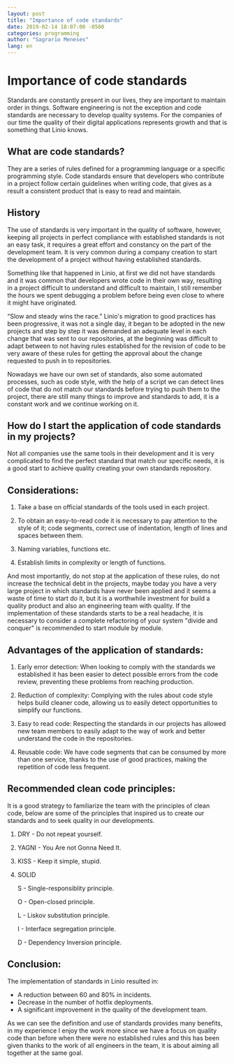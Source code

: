 ```yaml
---
layout: post
title: "Importance of code standards"
date: 2019-02-14 18:07:00 -0500
categories: programming
author: "Sagrario Meneses"
lang: en
---
```

Importance of code standards
============================

Standards are constantly present in our lives, they are important to maintain order in things. Software engineering is not the exception and code standards are necessary to develop quality systems.
For the companies of our time the quality of their digital applications represents growth and that is something that Linio knows.

What are code standards?
----------------------------------

They are a series of rules defined for a programming language or a specific programming style. Code standards ensure that developers who contribute in a project follow certain guidelines when writing code, that gives as a result a consistent product that is easy to read and maintain.

History
-------

The use of standards is very important in the quality of software, however, keeping all projects in perfect compliance with established standards is not an easy task, it requires a great effort and constancy on the part of the development team. It is very common during a company creation to start the development of a project without having established standards.

Something like that happened in Linio, at first we did not have standards and it was common that developers wrote code in their own way, resulting in a project difficult to understand and difficult to maintain, I still remember the hours we spent debugging a problem before being even close to where it might have originated.

“Slow and steady wins the race.” Linio's migration to good practices has been progressive, it was not a single day, it began to be adopted in the new projects and step by step it was demanded an adequate level in each change that was sent to our repositories, at the beginning was difficult to adapt between to not having rules established for the revision of code to be very aware of these rules for getting the approval about the change requested to push in to repositories.

Nowadays we have our own set of standards, also some automated processes, such as code style, with the help of a script we can detect lines of code that do not match our standards before trying to push them to the project, there are still many things to improve and standards to add, it is a constant work and we continue working on it.

How do I start the application of code standards in my projects?
----------------------------------------------------------------

Not all companies use the same tools in their development and it is very complicated to find the perfect standard that match our specific needs, it is a good start to achieve quality creating your own standards repository.

Considerations:
---------------

1. Take a base on official standards of the tools used in each project.

2. To obtain an easy-to-read code it is necessary to pay attention to the style of it; code segments, correct use of indentation, length of lines and spaces between them.

3. Naming variables, functions etc.

4. Establish limits in complexity or length of functions.

And most importantly, do not stop at the application of these rules, do not increase the technical debt in the projects, maybe today you have a very large project in which standards have never been applied and it seems a waste of time to start do it, but it is a worthwhile investment for build a quality product and also an engineering team with quality. If the implementation of these standards starts to be a real headache, it is necessary to consider a complete refactoring of your system "divide and conquer" is recommended to start module by module.

Advantages of the application of standards:
------------------------------------------

1. Early error detection: When looking to comply with the standards we established it has been easier to detect possible errors from the code review, preventing these problems from reaching production.

2. Reduction of complexity: Complying with the rules about code style helps build cleaner code, allowing us to easily detect opportunities to simplify our functions.

3. Easy to read code: Respecting the standards in our projects has allowed new team members to easily adapt to the way of work and better understand the code in the repositories.

4. Reusable code: We have code segments that can be consumed by more than one service, thanks to the use of good practices, making the repetition of code less frequent.
    
Recommended clean code principles:
----------------------------------

It is a good strategy to familiarize the team with the principles of clean code, below are some of the principles that inspired us to create our standards and to seek quality in our developments.

1. DRY - Do not repeat yourself.
2. YAGNI - You Are not Gonna Need It.
3. KISS - Keep it simple, stupid.
4. SOLID

     S - Single-responsiblity principle.
     
     O - Open-closed principle.
     
     L - Liskov substitution principle.
     
     I - Interface segregation principle.
     
     D - Dependency Inversion principle.


Conclusion:
----------
The implementation of standards in Linio resulted in:

* A reduction between 60 and 80% in incidents.
* Decrease in the number of hotfix deployments.
* A significant improvement in the quality of the development team.

As we can see the definition and use of standards provides many benefits, in my experience I enjoy the work more since we have a focus on quality code than before when there were no established rules and this has been given thanks to the work of all engineers in the team, it is about aiming all together at the same goal.
